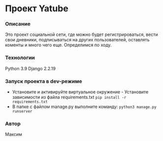 # Проект Yatube
### Описание
Это проект социальной сети, где можно будет регистрироваться, вести свои дневники, подписываться на других пользователей, оставлять коменты и много чего еще. Определимся по ходу.
### Технологии
Python 3.9
Django 2.2.19
### Запуск проекта в dev-режиме
- Установите и активируйте виртуальное окружение - Установите зависимости из файла requirements.txt ``` pip install -r requirements.txt ``` 
-  В папке с файлом manage.py выполните команду: ``` python3 manage.py runserver ```

### Автор
Максим